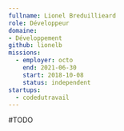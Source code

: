 ```yaml
---
fullname: Lionel Breduillieard
role: Développeur
domaine:
- Développement
github: lionelb 
missions:
  - employer: octo
    end: 2021-06-30
    start: 2018-10-08
    status: independent
startups:
  - codedutravail
---
```


#TODO

